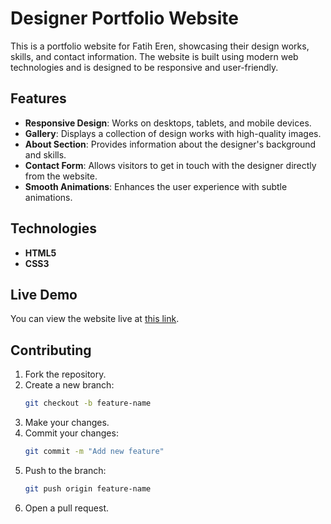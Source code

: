# Designer Portfolio Website

This is a portfolio website for Fatih Eren, showcasing their design works, skills, and contact information. The website is built using modern web technologies and is designed to be responsive and user-friendly.

## Features

- **Responsive Design**: Works on desktops, tablets, and mobile devices.
- **Gallery**: Displays a collection of design works with high-quality images.
- **About Section**: Provides information about the designer's background and skills.
- **Contact Form**: Allows visitors to get in touch with the designer directly from the website.
- **Smooth Animations**: Enhances the user experience with subtle animations.

## Technologies

- **HTML5**
- **CSS3**

## Live Demo

You can view the website live at [this link](https://sehriahmet.github.io/designer-portfolio-website/).

## Contributing

1. Fork the repository.
2. Create a new branch:
    ```bash
    git checkout -b feature-name
    ```
3. Make your changes.
4. Commit your changes:
    ```bash
    git commit -m "Add new feature"
    ```
5. Push to the branch:
    ```bash
    git push origin feature-name
    ```
6. Open a pull request.

